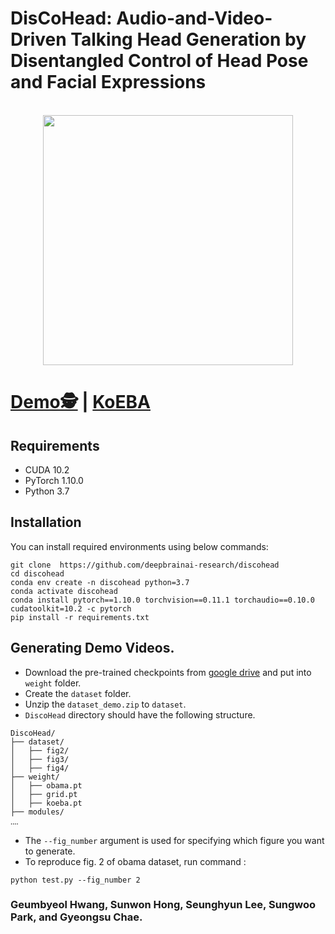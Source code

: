 # DisCoHead: Audio-and-Video-Driven Talking Head Generation by Disentangled Control of Head Pose and Facial Expressions



<p align="center">
    <br>
    <img src="https://assets.website-files.com/6392a785ccd80ebf6f060fbe/6392a7df8df82ba809d50347_Logo_Home.svg" width="400"/>
    <br>
<p>





# [Demo🕵️](https://deepbrainai-research.github.io/discohead) | [KoEBA](https://github.com/deepbrainai-research/koeba)



## Requirements
- CUDA 10.2
- PyTorch 1.10.0
- Python 3.7

## Installation
You can install required environments using below commands:
```
git clone  https://github.com/deepbrainai-research/discohead
cd discohead
conda env create -n discohead python=3.7
conda activate discohead
conda install pytorch==1.10.0 torchvision==0.11.1 torchaudio==0.10.0 cudatoolkit=10.2 -c pytorch
pip install -r requirements.txt
```

## Generating Demo Videos.

- Download the pre-trained checkpoints from [google drive](https://drive.google.com/drive/folders/1JOWwCVF8v2yNJ_n6a4BsaXuZZFKGo4je?usp=sharing) and put into `weight` folder.
- Create the `dataset` folder.
- Unzip the `dataset_demo.zip` to `dataset`.
- `DiscoHead` directory should have the following structure.
```
DiscoHead/
├── dataset/
│   ├── fig2/
│   ├── fig3/
│   ├── fig4/
├── weight/
│   ├── obama.pt
│   ├── grid.pt
│   ├── koeba.pt
├── modules/
‥‥
```
- The `--fig_number` argument is used for specifying which figure you want to generate.
- To reproduce fig. 2 of obama dataset, run command :
```
python test.py --fig_number 2
```

### Geumbyeol Hwang, Sunwon Hong, Seunghyun Lee, Sungwoo Park, and Gyeongsu Chae.

